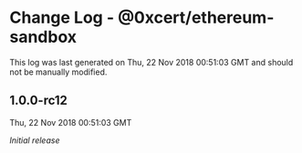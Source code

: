 # Change Log - @0xcert/ethereum-sandbox

This log was last generated on Thu, 22 Nov 2018 00:51:03 GMT and should not be manually modified.

## 1.0.0-rc12
Thu, 22 Nov 2018 00:51:03 GMT

*Initial release*


